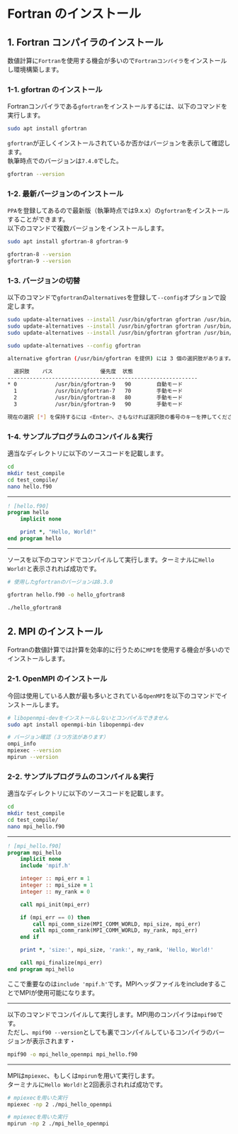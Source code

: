 # Fortran のインストール

## 1. Fortran コンパイラのインストール

数値計算に`Fortran`を使用する機会が多いので`Fortranコンパイラ`をインストールし環境構築します。

### 1-1. gfortran のインストール

Fortranコンパイラである`gfortran`をインストールするには、以下のコマンドを実行します。

```bash
sudo apt install gfortran
```

`gfortran`が正しくインストールされているか否かはバージョンを表示して確認します。  \
執筆時点でのバージョンは`7.4.0`でした。

```bash
gfortran --version
```

### 1-2. 最新バージョンのインストール

`PPA`を登録してあるので最新版（執筆時点では9.x.x）の`gfortran`をインストールすることができます。  \
以下のコマンドで複数バージョンをインストールします。

```bash
sudo apt install gfortran-8 gfortran-9
```

```bash
gfortran-8 --version
gfortran-9 --version
```

### 1-3. バージョンの切替

以下のコマンドで`gfortran`の`alternatives`を登録して`--config`オプションで設定します。

```bash
sudo update-alternatives --install /usr/bin/gfortran gfortran /usr/bin/gfortran-7 70
sudo update-alternatives --install /usr/bin/gfortran gfortran /usr/bin/gfortran-8 80
sudo update-alternatives --install /usr/bin/gfortran gfortran /usr/bin/gfortran-9 90
```

```bash
sudo update-alternatives --config gfortran
```

```bash
alternative gfortran (/usr/bin/gfortran を提供) には 3 個の選択肢があります。

  選択肢    パス               優先度  状態
------------------------------------------------------------
* 0            /usr/bin/gfortran-9   90        自動モード
  1            /usr/bin/gfortran-7   70        手動モード
  2            /usr/bin/gfortran-8   80        手動モード
  3            /usr/bin/gfortran-9   90        手動モード

現在の選択 [*] を保持するには <Enter>、さもなければ選択肢の番号のキーを押してください:
```

### 1-4. サンプルプログラムのコンパイル＆実行

適当なディレクトリに以下のソースコードを記載します。

```bash
cd
mkdir test_compile
cd test_compile/
nano hello.f90
```

---

```fortran
! [hello.f90]
program hello
    implicit none

    print *, "Hello, World!"
end program hello
```

---

ソースを以下のコマンドでコンパイルして実行します。ターミナルに`Hello World!`と表示されれば成功です。

```bash
# 使用したgfortranのバージョンは8.3.0

gfortran hello.f90 -o hello_gfortran8

./hello_gfortran8
```

## 2. MPI のインストール

Fortranの数値計算では計算を効率的に行うために`MPI`を使用する機会が多いのでインストールします。

### 2-1. OpenMPI のインストール

今回は使用している人数が最も多いとされている`OpenMPI`を以下のコマンドでインストールします。

```bash
# libopenmpi-devをインストールしないとコンパイルできません
sudo apt install openmpi-bin libopenmpi-dev
```

```bash
# バージョン確認（３つ方法があります）
ompi_info
mpiexec --version
mpirun --version
```

### 2-2. サンプルプログラムのコンパイル＆実行

適当なディレクトリに以下のソースコードを記載します。

```bash
cd
mkdir test_compile
cd test_compile/
nano mpi_hello.f90
```

---

```fortran
! [mpi_hello.f90]
program mpi_hello
    implicit none
    include 'mpif.h'

    integer :: mpi_err = 1
    integer :: mpi_size = 1
    integer :: my_rank = 0

    call mpi_init(mpi_err)

    if (mpi_err == 0) then
        call mpi_comm_size(MPI_COMM_WORLD, mpi_size, mpi_err)
        call mpi_comm_rank(MPI_COMM_WORLD, my_rank, mpi_err)
    end if

    print *, 'size:', mpi_size, 'rank:', my_rank, 'Hello, World!'

    call mpi_finalize(mpi_err)
end program mpi_hello
```

ここで重要なのは`include 'mpif.h'`です。MPIヘッダファイルをincludeすることでMPIが使用可能になります。

---

以下のコマンドでコンパイルして実行します。MPI用のコンパイラは`mpif90`です。  \
ただし、`mpif90 --version`としても裏でコンパイルしているコンパイラのバージョンが表示されます・

```bash
mpif90 -o mpi_hello_openmpi mpi_hello.f90
```

---

MPIは`mpiexec`、もしくは`mpirun`を用いて実行します。  \
ターミナルに`Hello World!`と2回表示されれば成功です。

```bash
# mpiexecを用いた実行
mpiexec -np 2 ./mpi_hello_openmpi

# mpiexecを用いた実行
mpirun -np 2 ./mpi_hello_openmpi
```
